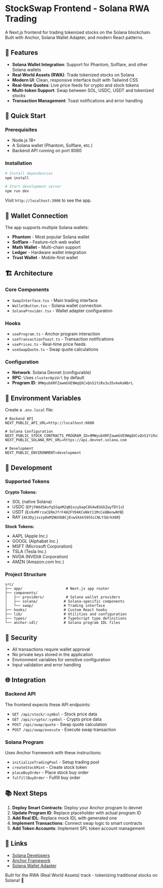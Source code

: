 # StockSwap Frontend - Solana RWA Trading

A Next.js frontend for trading tokenized stocks on the Solana blockchain. Built with Anchor, Solana Wallet Adapter, and modern React patterns.

## 🌟 Features

- **Solana Wallet Integration**: Support for Phantom, Solflare, and other Solana wallets
- **Real World Assets (RWA)**: Trade tokenized stocks on Solana
- **Modern UI**: Clean, responsive interface built with Tailwind CSS  
- **Real-time Quotes**: Live price feeds for crypto and stock tokens
- **Multi-token Support**: Swap between SOL, USDC, USDT and tokenized stocks
- **Transaction Management**: Toast notifications and error handling

## 🚀 Quick Start

### Prerequisites

- Node.js 18+
- A Solana wallet (Phantom, Solflare, etc.)
- Backend API running on port 8080

### Installation

```bash
# Install dependencies
npm install

# Start development server
npm run dev
```

Visit `http://localhost:3000` to see the app.

## 🔗 Wallet Connection

The app supports multiple Solana wallets:

- **Phantom** - Most popular Solana wallet
- **Solflare** - Feature-rich web wallet  
- **Math Wallet** - Multi-chain support
- **Ledger** - Hardware wallet integration
- **Trust Wallet** - Mobile-first wallet

## 🏗 Architecture

### Core Components

- `SwapInterface.tsx` - Main trading interface
- `WalletButton.tsx` - Solana wallet connection
- `SolanaProvider.tsx` - Wallet adapter configuration

### Hooks

- `useProgram.ts` - Anchor program interaction
- `useTransactionToast.ts` - Transaction notifications
- `usePrices.ts` - Real-time price feeds
- `useSwapQuote.ts` - Swap quote calculations

### Configuration

- **Network**: Solana Devnet (configurable)
- **RPC**: Uses `clusterApiUrl` by default
- **Program ID**: `9MWyubXRFZawmGVE9WqQXCvQnS1YiRx3u35vkeKaNbrL`

## 📝 Environment Variables

Create a `.env.local` file:

```env
# Backend API
NEXT_PUBLIC_API_URL=http://localhost:8080

# Solana Configuration
NEXT_PUBLIC_STOCK_CONTRACTS_PROGRAM_ID=9MWyubXRFZawmGVE9WqQXCvQnS1YiRx3u35vkeKaNbrL
NEXT_PUBLIC_SOLANA_RPC_URL=https://api.devnet.solana.com

# Development
NEXT_PUBLIC_ENVIRONMENT=development
```

## 🔧 Development

### Supported Tokens

**Crypto Tokens:**
- SOL (native Solana)
- USDC (`EPjFWdd5AufqSSqeM2qN1xzybapC8G4wEGGkZwyTDt1v`)
- USDT (`Es9vMFrzaCERmJfrF4H2FYD4KCoNkY11McCe8BenwNYB`) 
- RAY (`4k3Dyjzvzp8eMZWUXbBCjEvwSkkk59S5iCNLY3QrkX6R`)

**Stock Tokens:**
- AAPL (Apple Inc.)
- GOOGL (Alphabet Inc.)
- MSFT (Microsoft Corporation)
- TSLA (Tesla Inc.)
- NVDA (NVIDIA Corporation)
- AMZN (Amazon.com Inc.)

### Project Structure

```
src/
├── app/                    # Next.js app router
├── components/
│   ├── providers/          # Solana wallet providers
│   ├── solana/            # Solana-specific components  
│   └── swap/              # Trading interface
├── hooks/                 # Custom React hooks
├── lib/                   # Utilities and configuration
├── types/                 # TypeScript type definitions
└── anchor-idl/            # Solana program IDL files
```

## 🔐 Security

- All transactions require wallet approval
- No private keys stored in the application
- Environment variables for sensitive configuration
- Input validation and error handling

## 🌐 Integration

### Backend API

The frontend expects these API endpoints:

- `GET /api/stock/:symbol` - Stock price data
- `GET /api/crypto/:symbol` - Crypto price data  
- `POST /api/swap/quote` - Swap quote calculation
- `POST /api/swap/execute` - Execute swap transaction

### Solana Program

Uses Anchor framework with these instructions:

- `initializeTradingPool` - Setup trading pool
- `createStockMint` - Create stock token
- `placeBuyOrder` - Place stock buy order
- `fulfillBuyOrder` - Fulfill buy order

## 📚 Next Steps

1. **Deploy Smart Contracts**: Deploy your Anchor program to devnet
2. **Update Program ID**: Replace placeholder with actual program ID
3. **Add Real IDL**: Replace mock IDL with generated one
4. **Implement Transactions**: Connect swap logic to smart contracts
5. **Add Token Accounts**: Implement SPL token account management

## 🔗 Links

- [Solana Developers](https://github.com/solana-developers/anchor-web3js-nextjs)
- [Anchor Framework](https://anchor-lang.com/)
- [Solana Wallet Adapter](https://github.com/solana-labs/wallet-adapter)

Built for the RWA (Real World Assets) track - tokenizing traditional stocks on Solana! 🚀
